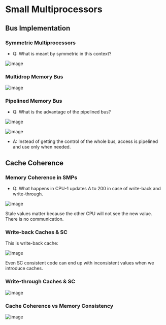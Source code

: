 # Small Multiprocessors

## Bus Implementation

### Symmetric Multiprocessors
- Q: What is meant by symmetric in this context?
  
![image](https://github.com/coolnikitav/coding-lessons/assets/30304422/eed4ba30-8cd2-416d-9510-3c532182c4d5)

### Multidrop Memory Bus
![image](https://github.com/coolnikitav/coding-lessons/assets/30304422/0ca43fe9-e242-4a7d-be61-456f8fbe50de)

### Pipelined Memory Bus
- Q: What is the advantage of the pipelined bus?
  
![image](https://github.com/coolnikitav/coding-lessons/assets/30304422/0ca43fe9-e242-4a7d-be61-456f8fbe50de)

![image](https://github.com/coolnikitav/coding-lessons/assets/30304422/21a286d9-8b89-4748-a37b-ee9e94f5e8ca)

- A: Instead of getting the control of the whole bus, access is pipelined and use only when needed.

## Cache Coherence

### Memory Coherence in SMPs
- Q: What happens in CPU-1 updates A to 200 in case of write-back and write-through.
  
![image](https://github.com/coolnikitav/coding-lessons/assets/30304422/e4d7f00d-70f9-4fe6-9a25-39599f27223e)

Stale values matter because the other CPU will not see the new value. There is no communication.

### Write-back Caches & SC
This is write-back cache:

![image](https://github.com/coolnikitav/coding-lessons/assets/30304422/071db50b-b3e1-47a4-a732-5117d1157958)

Even SC consistent code can end up with inconsistent values when we introduce caches.

### Write-through Caches & SC
![image](https://github.com/coolnikitav/coding-lessons/assets/30304422/68ba87b5-fc8d-42c3-93b6-7354d7d29f56)

### Cache Coherence vs Memory Consistency
![image](https://github.com/coolnikitav/coding-lessons/assets/30304422/0f16b165-19cf-49f5-b68f-95e5e8ad526f)
